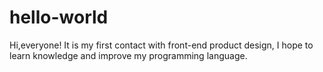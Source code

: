 # hello-world
Hi,everyone!
It is my first contact with front-end product design, 
I hope to learn knowledge and improve my programming language.

